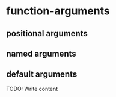 # function-arguments


## positional arguments


## named arguments

## default arguments

TODO: Write content


